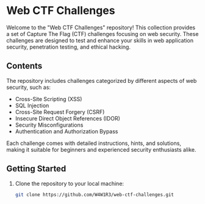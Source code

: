 # Web CTF Challenges

Welcome to the "Web CTF Challenges" repository! This collection provides a set of Capture The Flag (CTF) challenges focusing on web security. These challenges are designed to test and enhance your skills in web application security, penetration testing, and ethical hacking.

## Contents

The repository includes challenges categorized by different aspects of web security, such as:

- Cross-Site Scripting (XSS)
- SQL Injection
- Cross-Site Request Forgery (CSRF)
- Insecure Direct Object References (IDOR)
- Security Misconfigurations
- Authentication and Authorization Bypass

Each challenge comes with detailed instructions, hints, and solutions, making it suitable for beginners and experienced security enthusiasts alike.

## Getting Started

1. Clone the repository to your local machine:

   ```bash
   git clone https://github.com/W4W1R3/web-ctf-challenges.git
